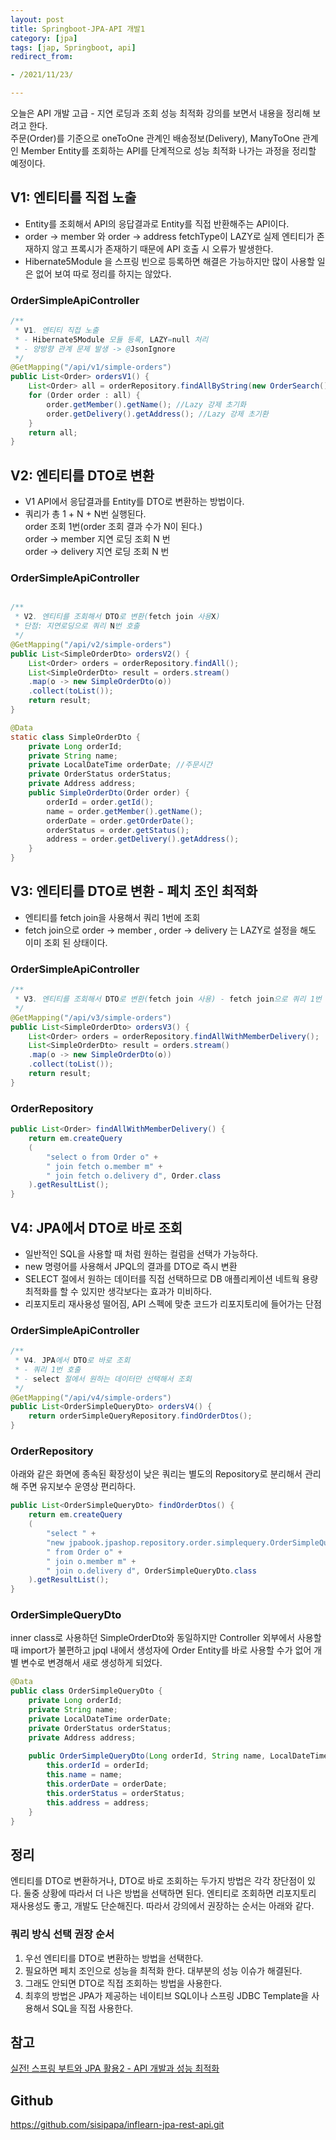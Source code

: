 ```yaml
---
layout: post
title: Springboot-JPA-API 개발1
category: [jpa]
tags: [jap, Springboot, api]
redirect_from:

- /2021/11/23/

---
```


오늘은 API 개발 고급 - 지연 로딩과 조회 성능 최적화 강의를 보면서 내용을 정리해 보려고 한다.   
주문(Order)를 기준으로 oneToOne 관계인 배송정보(Delivery), ManyToOne 관계인 Member Entity를 조회하는 API를 단계적으로 성능 최적화 나가는 과정을 정리할 예정이다.   

## V1: 엔티티를 직접 노출  
- Entity를 조회해서 API의 응답결과로 Entity를 직접 반환해주는 API이다.   
- order -> member 와 order -> address fetchType이 LAZY로 실제 엔티티가 존재하지 않고 프록시가 존재하기 때문에 API 호출 시 오류가 발생한다.  
- Hibernate5Module 을 스프링 빈으로 등록하면 해결은 가능하지만 많이 사용할 일은 없어 보여 따로 정리를 하지는 않았다.  

### OrderSimpleApiController  
```java
/**
 * V1. 엔티티 직접 노출
 * - Hibernate5Module 모듈 등록, LAZY=null 처리
 * - 양방향 관계 문제 발생 -> @JsonIgnore
 */
@GetMapping("/api/v1/simple-orders")
public List<Order> ordersV1() {
    List<Order> all = orderRepository.findAllByString(new OrderSearch());
    for (Order order : all) {
        order.getMember().getName(); //Lazy 강제 초기화
        order.getDelivery().getAddress(); //Lazy 강제 초기환
    }
    return all;
}
```  

## V2: 엔티티를 DTO로 변환  
- V1 API에서 응답결과를 Entity를 DTO로 변환하는 방법이다.  
- 쿼리가 총 1 + N + N번 실행된다.  
order 조회 1번(order 조회 결과 수가 N이 된다.)  
order -> member 지연 로딩 조회 N 번  
order -> delivery 지연 로딩 조회 N 번  
### OrderSimpleApiController    
```java  

/**
 * V2. 엔티티를 조회해서 DTO로 변환(fetch join 사용X)
 * 단점: 지연로딩으로 쿼리 N번 호출
 */
@GetMapping("/api/v2/simple-orders")
public List<SimpleOrderDto> ordersV2() {
    List<Order> orders = orderRepository.findAll();
    List<SimpleOrderDto> result = orders.stream()
    .map(o -> new SimpleOrderDto(o))
    .collect(toList());
    return result;
}

@Data
static class SimpleOrderDto {
    private Long orderId;
    private String name;
    private LocalDateTime orderDate; //주문시간
    private OrderStatus orderStatus;
    private Address address;
    public SimpleOrderDto(Order order) {
        orderId = order.getId();
        name = order.getMember().getName();
        orderDate = order.getOrderDate();
        orderStatus = order.getStatus();
        address = order.getDelivery().getAddress();
    }
}
```  

## V3: 엔티티를 DTO로 변환 - 페치 조인 최적화  
- 엔티티를 fetch join을 사용해서 쿼리 1번에 조회  
- fetch join으로 order -> member , order -> delivery 는 LAZY로 설정을 해도 이미 조회 된 상태이다.  

### OrderSimpleApiController  
```java
/**
 * V3. 엔티티를 조회해서 DTO로 변환(fetch join 사용) - fetch join으로 쿼리 1번 호출
 */
@GetMapping("/api/v3/simple-orders")
public List<SimpleOrderDto> ordersV3() {
    List<Order> orders = orderRepository.findAllWithMemberDelivery();
    List<SimpleOrderDto> result = orders.stream()
    .map(o -> new SimpleOrderDto(o))
    .collect(toList());
    return result;
}
```  

### OrderRepository  
```java
public List<Order> findAllWithMemberDelivery() {
    return em.createQuery
    (
        "select o from Order o" +
        " join fetch o.member m" +
        " join fetch o.delivery d", Order.class
    ).getResultList();
}
```  

## V4: JPA에서 DTO로 바로 조회  
- 일반적인 SQL을 사용할 때 처럼 원하는 컬럼을 선택가 가능하다.  
- new 명령어를 사용해서 JPQL의 결과를 DTO로 즉시 변환
- SELECT 절에서 원하는 데이터를 직접 선택하므로 DB 애플리케이션 네트웍 용량 최적화를 할 수 있지만 생각보다는 효과가 미비하다.
- 리포지토리 재사용성 떨어짐, API 스펙에 맞춘 코드가 리포지토리에 들어가는 단점

### OrderSimpleApiController  
```java
/**
 * V4. JPA에서 DTO로 바로 조회
 * - 쿼리 1번 호출
 * - select 절에서 원하는 데이터만 선택해서 조회
 */
@GetMapping("/api/v4/simple-orders")
public List<OrderSimpleQueryDto> ordersV4() {
    return orderSimpleQueryRepository.findOrderDtos();
}
```  

### OrderRepository  
아래와 같은 화면에 종속된 확장성이 낮은 쿼리는 별도의 Repository로 분리해서 관리해 주면 유지보수 운영상 편리하다.    
```java
public List<OrderSimpleQueryDto> findOrderDtos() {
    return em.createQuery
    (
        "select " +
        "new jpabook.jpashop.repository.order.simplequery.OrderSimpleQueryDto(o.id, m.name, o.orderDate, o.status, d.address)" +
        " from Order o" +
        " join o.member m" +
        " join o.delivery d", OrderSimpleQueryDto.class
    ).getResultList();
}
```  

### OrderSimpleQueryDto 
inner class로 사용하던 SimpleOrderDto와 동일하지만 Controller 외부에서 사용할 때 import가 불편하고 jpql 내에서 생성자에 Order Entity를 바로 사용할 수가 없어 개별 변수로 변경해서 새로 생성하게 되었다.   
```java
@Data
public class OrderSimpleQueryDto {
    private Long orderId;
    private String name;
    private LocalDateTime orderDate; 
    private OrderStatus orderStatus;
    private Address address;
    
    public OrderSimpleQueryDto(Long orderId, String name, LocalDateTime orderDate, OrderStatus orderStatus, Address address) {
        this.orderId = orderId;
        this.name = name;
        this.orderDate = orderDate;
        this.orderStatus = orderStatus;
        this.address = address;
    }
}
```  

## 정리  
엔티티를 DTO로 변환하거나, DTO로 바로 조회하는 두가지 방법은 각각 장단점이 있다. 둘중 상황에 따라서 더 나은 방법을 선택하면 된다. 엔티티로 조회하면 리포지토리 재사용성도 좋고, 개발도 단순해진다. 따라서 강의에서 권장하는 순서는 아래와 같다.  
   
### 쿼리 방식 선택 권장 순서
1. 우선 엔티티를 DTO로 변환하는 방법을 선택한다.  
2. 필요하면 페치 조인으로 성능을 최적화 한다. 대부분의 성능 이슈가 해결된다.  
3. 그래도 안되면 DTO로 직접 조회하는 방법을 사용한다.  
4. 최후의 방법은 JPA가 제공하는 네이티브 SQL이나 스프링 JDBC Template을 사용해서 SQL을 직접 사용한다.  

## 참고  
[실전! 스프링 부트와 JPA 활용2 - API 개발과 성능 최적화](https://www.inflearn.com/course/%EC%8A%A4%ED%94%84%EB%A7%81%EB%B6%80%ED%8A%B8-JPA-API%EA%B0%9C%EB%B0%9C-%EC%84%B1%EB%8A%A5%EC%B5%9C%EC%A0%81%ED%99%94/)  

## Github  
<https://github.com/sisipapa/inflearn-jpa-rest-api.git>  



